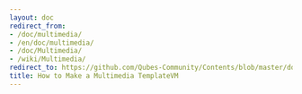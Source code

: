 ```yaml
---
layout: doc
redirect_from:
- /doc/multimedia/
- /en/doc/multimedia/
- /doc/Multimedia/
- /wiki/Multimedia/
redirect_to: https://github.com/Qubes-Community/Contents/blob/master/docs/configuration/multimedia.md
title: How to Make a Multimedia TemplateVM
---
```

